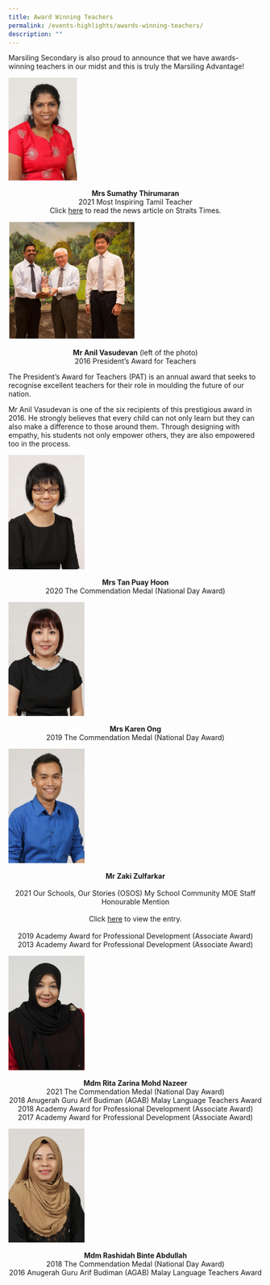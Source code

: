 ```yaml
---
title: Award Winning Teachers
permalink: /events-highlights/awards-winning-teachers/
description: ""
---
```

Marsiling Secondary is also proud to announce that we have awards-winning teachers in our midst and this is truly the Marsiling Advantage!

<style>  
img {  
  display: block;  
  margin-left: auto;  
  margin-right: auto;  
}  
</style>  
<body><img src="/images/Mdm-Sumathy-Thirumaran-200x300.jpeg" alt="Mrs Sumathy Thirumaran" style="width:27%;">  
  
</body>
<p style="text-align:center;"> <strong>Mrs Sumathy Thirumaran</strong><br>2021 Most Inspiring Tamil Teacher<br>Click <a href="https://www.straitstimes.com/singapore/parenting-education/tamil-teacher-who-made-students-produce-school-newsletter-among-those">here</a> to read the news article on Straits Times.</p>

<style>  
img {  
  display: block;  
  margin-left: auto;  
  margin-right: auto;  
}  
</style>  
<body><img src="/images/Mr%20Anil%20Vasudevan.jpeg" alt="Mr Anil Vasudevan" style="width:50%;">  
  
</body>
<p style="text-align:center;"> <strong>Mr Anil Vasudevan</strong> (left of the photo) <br>2016 President’s Award for Teachers</p>

The President’s Award for Teachers (PAT) is an annual award that seeks to recognise excellent teachers for their role in moulding the future of our nation.

Mr Anil Vasudevan is one of the six recipients of this prestigious award in 2016. He strongly believes that every child can not only learn but they can also make a difference to those around them. Through designing with empathy, his students not only empower others, they are also empowered too in the process.

<style>  
img {  
  display: block;  
  margin-left: auto;  
  margin-right: auto;  
}  
</style>  
<body><img src="/images/Mrs-Tan-Puay-Hoon-683x1024.jpeg" alt="Mrs Tan Puay Hoon" style="width:30%;">  
  
</body>
<p style="text-align:center;"> <strong>Mrs Tan Puay Hoon</strong><br>2020 The Commendation Medal (National Day Award)</p>

<style>  
img {  
  display: block;  
  margin-left: auto;  
  margin-right: auto;  
}  
</style>  
<body><img src="/images/Mrs-Karen-Ong-683x1024.jpeg" alt="Mrs Karen Ong" style="width:30%;">  
  
</body>
<p style="text-align:center;"> <strong>Mrs Karen Ong</strong><br>2019 The Commendation Medal (National Day Award)</p>

<style>  
img {  
  display: block;  
  margin-left: auto;  
  margin-right: auto;  
}  
</style>  
<body><img src="/images/Mr-Zaki-Zufakar-683x1024.jpeg" alt="Mr Zaki Zulfarkar" style="width:30%;">  
  
</body>
<p style="text-align:center;"> <strong>Mr Zaki Zulfarkar</strong><br><br>
2021 Our Schools, Our Stories (OSOS) My School Community MOE Staff Honourable Mention<br><br>Click <a href="https://www.moe.gov.sg/our-schools-our-stories/winning-stories-2021/my-school-community/moe-staff">here</a> to view the entry.<br><br>
2019 Academy Award for Professional Development (Associate Award)<br>
2013 Academy Award for Professional Development (Associate Award)</p>

<style>  
img {  
  display: block;  
  margin-left: auto;  
  margin-right: auto;  
}  
</style>  
<body><img src="/images/Mdm-Rita-Zarina-Mohd-Nazeer-683x1024.jpeg" alt="Mdm Rita Zarina Mohd Nazeer" style="width:30%;">  
  
</body>
<p style="text-align:center;"> <strong>Mdm Rita Zarina Mohd Nazeer</strong><br>2021 The Commendation Medal (National Day Award)<br>2018 Anugerah Guru Arif Budiman (AGAB) Malay Language Teachers Award<br>2018 Academy Award for Professional Development (Associate Award)<br>2017 Academy Award for Professional Development (Associate Award)</p>

<style>  
img {  
  display: block;  
  margin-left: auto;  
  margin-right: auto;  
}  
</style>  
<body><img src="/images/Mdm-Rashidah-Binte-Abdullah-683x1024.jpeg" alt="Mdm Rashidah Binte Abdullah" style="width:30%;">  
  
</body>
<p style="text-align:center;"> <strong>Mdm Rashidah Binte Abdullah</strong><br>2018 The Commendation Medal (National Day Award)<br>2016 Anugerah Guru Arif Budiman (AGAB) Malay Language Teachers Award</p>